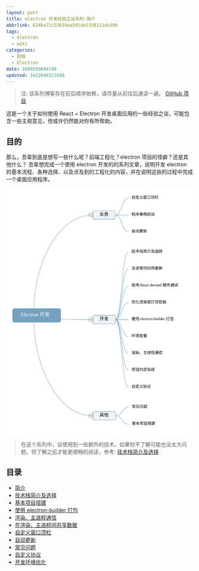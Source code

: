 ```yaml
---
layout: post
title: electron 开发经验之谈系列-简介
abbrlink: 624ba71c53634ea591de1338111da396
tags:
  - electron
  - wiki
categories:
  - 前端
  - Electron
date: 1609295694190
updated: 1622646311688
---
```


> 注: 该系列博客存在前后顺序依赖，请尽量从前往后通读一遍。
> [GitHub 项目](https://github.com/rxliuli/electron_example)

这是一个关于如何使用 React + Electron 开发桌面应用的一些经验之谈，可能包含一些主观意见，但或许仍然能对你有所帮助。

## 目的

那么，吾辈到底是想写一些什么呢？前端工程化？electron 项目的怪癖？还是其他什么？
吾辈想完成一个使用 electron 开发的的系列文章，说明开发 electron 的基本流程、各种选择、以及涉及到的工程化的内容，并在说明这些的过程中完成一个桌面应用程序。

![Electron 开发概略.km.svg](/resources/fa1667ac96664ab195e487221b3244eb.svg)

> 在这个系列中，会使用到一些额外的技术，如果你不了解可能也没太大问题，但了解之后才能更顺畅的阅读，参考: [技术栈简介及选择](:/content/:/6edf2cfaf7ec46f0bfb659d8c7246c52)

## 目录

*   [简介](:/content/:/624ba71c53634ea591de1338111da396)
*   [技术栈简介及选择](:/content/:/6edf2cfaf7ec46f0bfb659d8c7246c52)
*   [基本项目搭建](:/content/:/23ec4673a06f41b59bfaf5a7da6d98db)
*   [使用 electron-builder 打包](:/content/:/33dd9a3fccaf4666b04935237f885772)
*   [渲染、主进程通信](:/content/:/76393a60949c47c7add910df0206734c)
*   [在渲染、主进程间共享数据](:/content/:/5ce7d75fe2dc46838b49f9e5e14ac738)
*   [自定义窗口顶栏](:/content/:/85f539d2cc4e4ae89093df537111cec8)
*   [自动更新](:/content/:/bf7621c04d9f45098fb0ecf2acad336e)
*   [常见问题](:/content/:/c68829779f5449d0afe0e67806dc7fc1)
*   [自定义协议](:/content/:/0a4259c97ca440d1b5375f4e21eaaace)
*   [开发环境优化](:/content/:/5cc9156517484576a64b4d253ae28af8)

